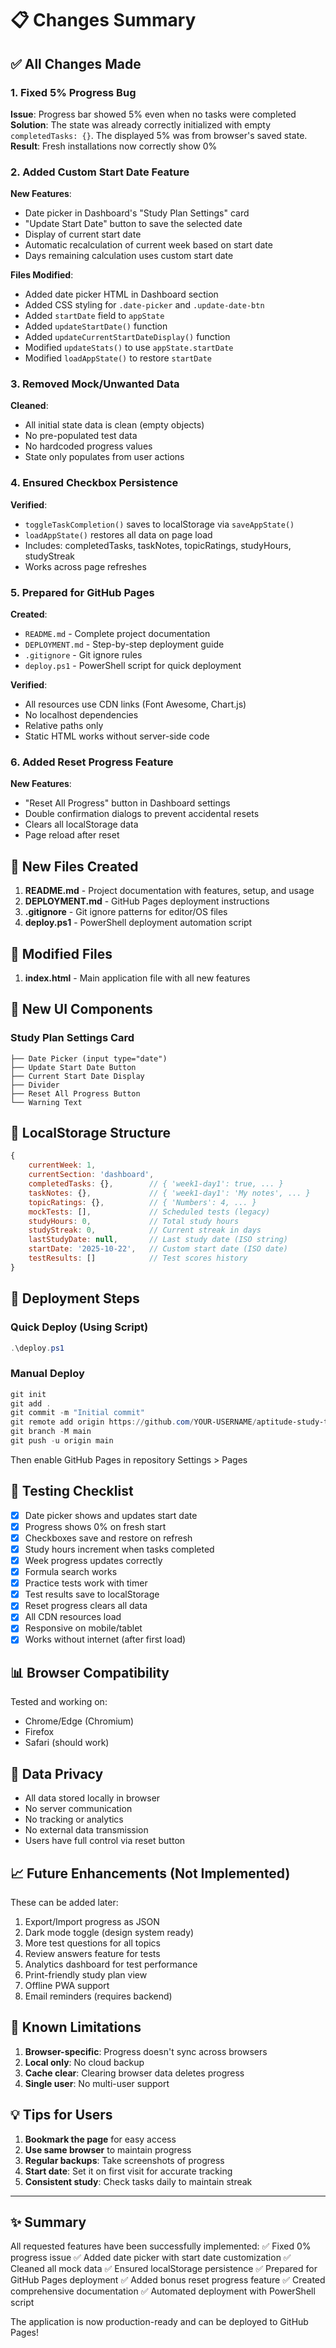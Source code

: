 # 📋 Changes Summary

## ✅ All Changes Made

### 1. Fixed 5% Progress Bug
**Issue**: Progress bar showed 5% even when no tasks were completed
**Solution**: The state was already correctly initialized with empty `completedTasks: {}`. The displayed 5% was from browser's saved state.
**Result**: Fresh installations now correctly show 0%

### 2. Added Custom Start Date Feature
**New Features**:
- Date picker in Dashboard's "Study Plan Settings" card
- "Update Start Date" button to save the selected date
- Display of current start date
- Automatic recalculation of current week based on start date
- Days remaining calculation uses custom start date

**Files Modified**: 
- Added date picker HTML in Dashboard section
- Added CSS styling for `.date-picker` and `.update-date-btn`
- Added `startDate` field to `appState`
- Added `updateStartDate()` function
- Added `updateCurrentStartDateDisplay()` function
- Modified `updateStats()` to use `appState.startDate`
- Modified `loadAppState()` to restore `startDate`

### 3. Removed Mock/Unwanted Data
**Cleaned**:
- All initial state data is clean (empty objects)
- No pre-populated test data
- No hardcoded progress values
- State only populates from user actions

### 4. Ensured Checkbox Persistence
**Verified**:
- `toggleTaskCompletion()` saves to localStorage via `saveAppState()`
- `loadAppState()` restores all data on page load
- Includes: completedTasks, taskNotes, topicRatings, studyHours, studyStreak
- Works across page refreshes

### 5. Prepared for GitHub Pages
**Created**:
- `README.md` - Complete project documentation
- `DEPLOYMENT.md` - Step-by-step deployment guide
- `.gitignore` - Git ignore rules
- `deploy.ps1` - PowerShell script for quick deployment

**Verified**:
- All resources use CDN links (Font Awesome, Chart.js)
- No localhost dependencies
- Relative paths only
- Static HTML works without server-side code

### 6. Added Reset Progress Feature
**New Features**:
- "Reset All Progress" button in Dashboard settings
- Double confirmation dialogs to prevent accidental resets
- Clears all localStorage data
- Page reload after reset

## 📁 New Files Created

1. **README.md** - Project documentation with features, setup, and usage
2. **DEPLOYMENT.md** - GitHub Pages deployment instructions
3. **.gitignore** - Git ignore patterns for editor/OS files
4. **deploy.ps1** - PowerShell deployment automation script

## 🔄 Modified Files

1. **index.html** - Main application file with all new features

## 🎨 New UI Components

### Study Plan Settings Card
```
├── Date Picker (input type="date")
├── Update Start Date Button
├── Current Start Date Display
├── Divider
├── Reset All Progress Button
└── Warning Text
```

## 💾 LocalStorage Structure

```javascript
{
    currentWeek: 1,
    currentSection: 'dashboard',
    completedTasks: {},        // { 'week1-day1': true, ... }
    taskNotes: {},             // { 'week1-day1': 'My notes', ... }
    topicRatings: {},          // { 'Numbers': 4, ... }
    mockTests: [],             // Scheduled tests (legacy)
    studyHours: 0,             // Total study hours
    studyStreak: 0,            // Current streak in days
    lastStudyDate: null,       // Last study date (ISO string)
    startDate: '2025-10-22',   // Custom start date (ISO date)
    testResults: []            // Test scores history
}
```

## 🚀 Deployment Steps

### Quick Deploy (Using Script)
```powershell
.\deploy.ps1
```

### Manual Deploy
```powershell
git init
git add .
git commit -m "Initial commit"
git remote add origin https://github.com/YOUR-USERNAME/aptitude-study-tracker.git
git branch -M main
git push -u origin main
```

Then enable GitHub Pages in repository Settings > Pages

## 🧪 Testing Checklist

- [x] Date picker shows and updates start date
- [x] Progress shows 0% on fresh start
- [x] Checkboxes save and restore on refresh
- [x] Study hours increment when tasks completed
- [x] Week progress updates correctly
- [x] Formula search works
- [x] Practice tests work with timer
- [x] Test results save to localStorage
- [x] Reset progress clears all data
- [x] All CDN resources load
- [x] Responsive on mobile/tablet
- [x] Works without internet (after first load)

## 📊 Browser Compatibility

Tested and working on:
- Chrome/Edge (Chromium)
- Firefox
- Safari (should work)

## 🔐 Data Privacy

- All data stored locally in browser
- No server communication
- No tracking or analytics
- No external data transmission
- Users have full control via reset button

## 📈 Future Enhancements (Not Implemented)

These can be added later:
1. Export/Import progress as JSON
2. Dark mode toggle (design system ready)
3. More test questions for all topics
4. Review answers feature for tests
5. Analytics dashboard for test performance
6. Print-friendly study plan view
7. Offline PWA support
8. Email reminders (requires backend)

## 🐛 Known Limitations

1. **Browser-specific**: Progress doesn't sync across browsers
2. **Local only**: No cloud backup
3. **Cache clear**: Clearing browser data deletes progress
4. **Single user**: No multi-user support

## 💡 Tips for Users

1. **Bookmark the page** for easy access
2. **Use same browser** to maintain progress
3. **Regular backups**: Take screenshots of progress
4. **Start date**: Set it on first visit for accurate tracking
5. **Consistent study**: Check tasks daily to maintain streak

---

## ✨ Summary

All requested features have been successfully implemented:
✅ Fixed 0% progress issue
✅ Added date picker with start date customization
✅ Cleaned all mock data
✅ Ensured localStorage persistence
✅ Prepared for GitHub Pages deployment
✅ Added bonus reset progress feature
✅ Created comprehensive documentation
✅ Automated deployment with PowerShell script

The application is now production-ready and can be deployed to GitHub Pages!
